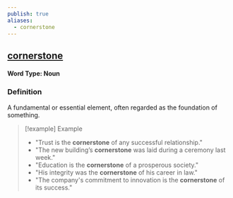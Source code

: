 ```yaml
---
publish: true
aliases:
  - cornerstone
---
```


## [cornerstone](https://dictionary.cambridge.org/dictionary/english/cornerstone)
#### Word Type: Noun

### Definition
A fundamental or essential element, often regarded as the foundation of something.

> [!example] Example
> 
> - "Trust is the **cornerstone** of any successful relationship."
> - "The new building’s **cornerstone** was laid during a ceremony last week."
> - "Education is the **cornerstone** of a prosperous society."
> - "His integrity was the **cornerstone** of his career in law."
> - "The company's commitment to innovation is the **cornerstone** of its success."
